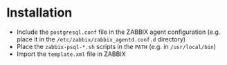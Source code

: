 # Installation

- Include the `postgresql.conf` file in the ZABBIX agent configuration (e.g. place it in the `/etc/zabbix/zabbix_agentd.conf.d` directory)
- Place the `zabbix-psql-*.sh` scripts in the `PATH` (e.g. in `/usr/local/bin`)
- Import the `template.xml` file in ZABBIX

